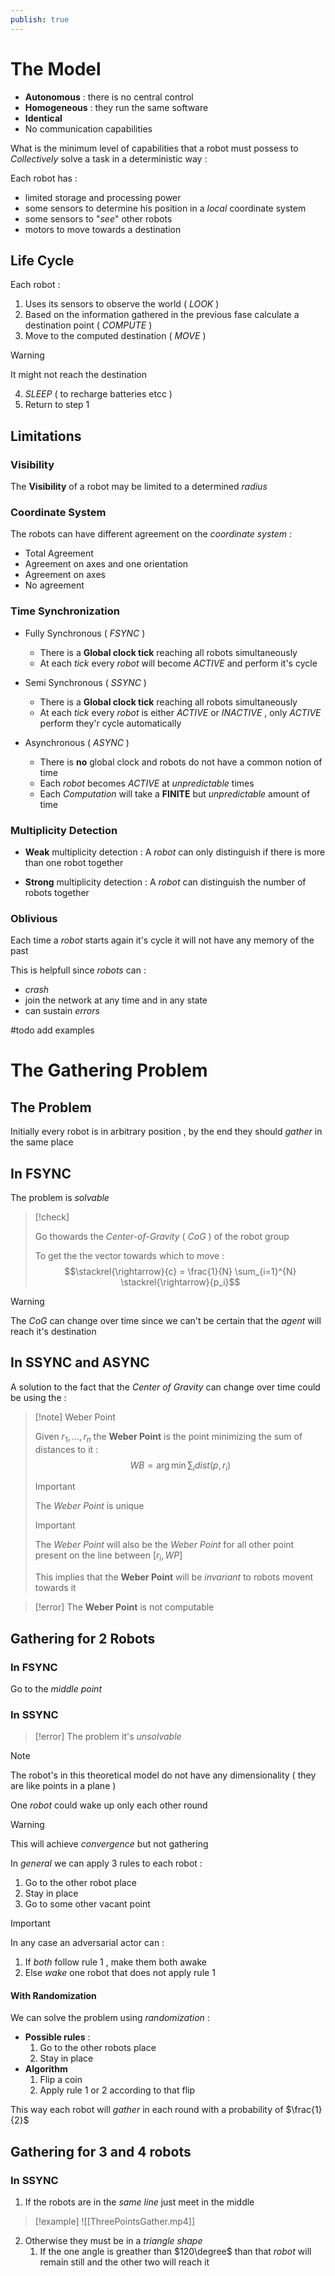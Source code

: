 ```yaml
---
publish: true
---
```

# The Model

+ **Autonomous** : there is no central control
+ **Homogeneous** : they run the same software
+ **Identical** 
+ No communication capabilities 

What is the minimum level of capabilities that a robot must possess to *Collectively* solve a task in a deterministic way :

Each robot has : 
+ limited storage and processing power 
+ some sensors to determine his position in a *local* coordinate system
+ some sensors to "*see*" other robots 
+ motors to move towards a destination

## Life Cycle

Each robot :
1. Uses its sensors to observe the world ( *LOOK* )
2. Based on the information gathered in the previous fase calculate a destination point ( *COMPUTE* )
3. Move to the computed destination ( *MOVE* ) 
>[!warning] 
>It might not reach the destination 
4. *SLEEP* ( to recharge batteries etcc ) 
5. Return to step $1$

## Limitations

### Visibility

The **Visibility** of a robot may be limited to a determined *radius*
### Coordinate System

The robots can have different agreement on the *coordinate system* : 
+ Total Agreement 
+ Agreement on axes and one orientation
+ Agreement on axes
+ No agreement 
### Time Synchronization

+ Fully Synchronous ( *FSYNC* )
	+ There is a **Global clock tick** reaching all robots simultaneously
	+ At each *tick* every *robot* will become *ACTIVE* and perform it's cycle
	
+ Semi Synchronous ( *SSYNC* )
	+ There is a **Global clock tick** reaching all robots simultaneously
	+ At each *tick* every *robot* is either *ACTIVE* or *INACTIVE* , only *ACTIVE* perform they'r cycle automatically
	
+ Asynchronous ( *ASYNC* )
	+ There is **no** global clock and robots do not have a common notion of time
	+ Each *robot* becomes *ACTIVE* at *unpredictable* times
	+ Each *Computation* will take a **FINITE** but *unpredictable* amount of time 

### Multiplicity Detection

+ **Weak** multiplicity detection :
	A *robot* can only distinguish if there is more than one robot together

+ **Strong** multiplicity detection :
	A *robot* can distinguish the number of robots together

### Oblivious

Each time a *robot* starts again it's cycle it will not have any memory of the past 

This is helpfull since *robots* can :
+ *crash*
+ join the network at any time and in any state 
+ can sustain *errors*

#todo add examples

# The Gathering Problem 
## The Problem

Initially every robot is in arbitrary position , by the end they should *gather* in the same place 
## In FSYNC

The problem is *solvable* 

>[!check] 
>
>Go thowards the *Center-of-Gravity* ( *CoG* ) of the robot group
>
>To get the the vector towards which to move :
>$$\stackrel{\rightarrow}{c} = \frac{1}{N} \sum_{i=1}^{N} \stackrel{\rightarrow}{p_i}$$  

>[!warning] 
>The *CoG* can change over time since we can't be certain that the *agent* will reach it's destination 

## In SSYNC and ASYNC

A solution to the fact that the *Center of Gravity* can change over time could be using the :

>[!note] Weber Point
>
>Given $r_1,\dots , r_n$ the **Weber Point** is the point minimizing the sum of distances to it :
$$WB = \arg \min \sum_i dist(p,r_i)$$
>
>>[!important] 
>>The *Weber Point* is unique
>
>>[!important] 
>>The *Weber Point* will also be the *Weber Point* for all other point present on the line between $[r_i,WP]$ 
>
>This implies that the **Weber Point** will be *invariant* to robots movent towards it 

>[!error] 
>The **Weber Point** is not computable 

## Gathering for 2 Robots

### In FSYNC

Go to the *middle point* 
### In SSYNC

>[!error] 
>The problem it's *unsolvable*

>[!note] 
>The robot's in this theoretical model do not have any dimensionality ( they are like points in a plane )

One *robot* could wake up only each other round 
>[!warning] 
>This will achieve *convergence* but not gathering

In *general* we can apply $3$ rules to each robot : 
1. Go to the other robot place 
2. Stay in place 
3. Go to some other vacant point

>[!important] 
>In any case an adversarial actor can :
>1. If *both* follow rule $1$ , make them both awake
>2. Else *wake* one robot that does not apply rule $1$

#### With Randomization

We can solve the problem using *randomization* :
+ **Possible rules** :
	1. Go to the other robots place 
	2. Stay in place 
+ **Algorithm**
	1. Flip a coin
	2. Apply rule $1$ or $2$ according to that flip 

This way each robot will *gather* in each round with a probability of $\frac{1}{2}$ 

## Gathering for 3 and 4 robots

### In SSYNC

1. If the robots are in the *same line* just meet in the middle 
>[!example] 
>![[ThreePointsGather.mp4]]

2. Otherwise they must be in a *triangle shape*
	1. If the one angle is greather than $120\degree$ than that *robot* will remain still and the other two will reach it 

